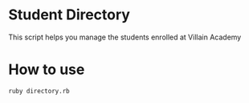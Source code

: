 # Student Directory #

This script helps you manage the students enrolled
at Villain Academy

# How to use #
```shell
ruby directory.rb
```
